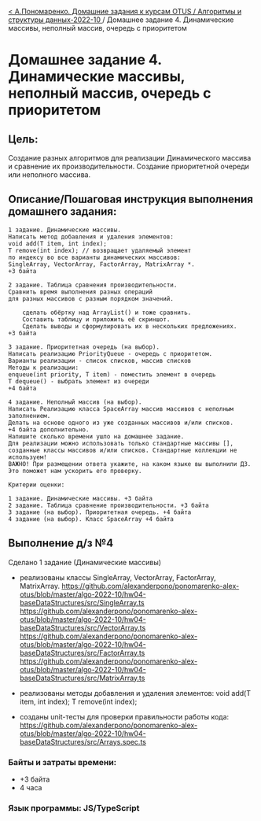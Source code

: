 [< А.Пономаренко. Домашние задания к курсам OTUS / Алгоритмы и структуры данных-2022-10 ](../README.md) / Домашнее задание 4. Динамические массивы, неполный массив, очередь с приоритетом

# Домашнее задание 4. Динамические массивы, неполный массив, очередь с приоритетом

## Цель:

Создание разных алгоритмов для реализации Динамического массива и сравнение их производительности. Создание приоритетной очереди или неполного массива.

## Описание/Пошаговая инструкция выполнения домашнего задания:

```
1 задание. Динамические массивы.
Написать метод добавления и удаления элементов:
void add(T item, int index);
T remove(int index); // возвращает удаляемый элемент
по индексу во все варианты динамических массивов:
SingleArray, VectorArray, FactorArray, MatrixArray *.
+3 байта

2 задание. Таблица сравнения производительности.
Сравнить время выполнения разных операций
для разных массивов с разным порядком значений.

    сделать обёртку над ArrayList() и тоже сравнить.
    Составить таблицу и приложить её скриншот.
    Сделать выводы и сформулировать их в нескольких предложениях.
+3 байта

3 задание. Приоритетная очередь (на выбор).
Написать реализацию PriorityQueue - очередь с приоритетом.
Варианты реализации - список списков, массив списков
Методы к реализации:
enqueue(int priority, T item) - поместить элемент в очередь
T dequeue() - выбрать элемент из очереди
+4 байта

4 задание. Неполный массив (на выбор).
Написать Реализацию класса SpaceArray массив массивов с неполным заполнением.
Делать на основе одного из уже созданных массивов и/или списков.
+4 байта дополнительно.
Напишите сколько времени ушло на домашнее задание.
Для реализации можно использовать только стандартные массивы [],
созданные классы массивов и/или списков. Стандартные коллекции не используем!
ВАЖНО! При размещении ответа укажите, на каком языке вы выполнили ДЗ. Это поможет нам ускорить его проверку.

Критерии оценки:

1 задание. Динамические массивы. +3 байта
2 задание. Таблица сравнение производительности. +3 байта
3 задание (на выбор). Приоритетная очередь. +4 байта
4 задание (на выбор). Класс SpaceArray +4 байта

```




## Выполнение д/з №4
Сделано 1 задание (Динамические массивы)
- реализованы классы SingleArray, VectorArray, FactorArray, MatrixArray.
https://github.com/alexanderpono/ponomarenko-alex-otus/blob/master/algo-2022-10/hw04-baseDataStructures/src/SingleArray.ts
https://github.com/alexanderpono/ponomarenko-alex-otus/blob/master/algo-2022-10/hw04-baseDataStructures/src/VectorArray.ts
https://github.com/alexanderpono/ponomarenko-alex-otus/blob/master/algo-2022-10/hw04-baseDataStructures/src/FactorArray.ts
https://github.com/alexanderpono/ponomarenko-alex-otus/blob/master/algo-2022-10/hw04-baseDataStructures/src/MatrixArray.ts

- реализованы методы добавления и удаления элементов:
    void add(T item, int index);
    T remove(int index); 
- созданы unit-тесты для проверки правильности работы кода:
https://github.com/alexanderpono/ponomarenko-alex-otus/blob/master/algo-2022-10/hw04-baseDataStructures/src/Arrays.spec.ts

### Байты и затраты времени:
- +3 байта
- 4 часа

### Язык программы: JS/TypeScript